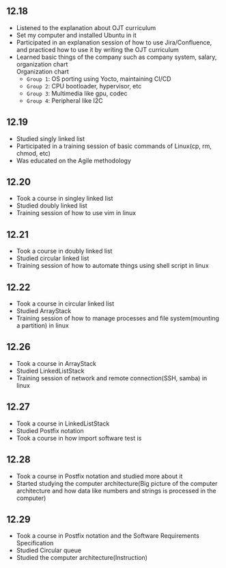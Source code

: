 ## 12.18
- Listened to the explanation about OJT curriculum
- Set my computer and installed Ubuntu in it
- Participated in an explanation session of how to use Jira/Confluence, and practiced how to use it by writing the OJT curriculum
- Learned basic things of the company such as company system, salary, organization chart<br>
  Organization chart
  - `Group 1`: OS porting using Yocto, maintaining CI/CD
  - `Group 2`: CPU bootloader, hypervisor, etc
  - `Group 3`: Multimedia like gpu, codec
  - `Group 4`: Peripheral like I2C
## 12.19
- Studied singly linked list
- Participated in a training session of basic commands of Linux(cp, rm, chmod, etc)
- Was educated on the Agile methodology
## 12.20
- Took a course in singley linked list
- Studied doubly linked list
- Training session of how to use vim in linux
## 12.21
- Took a course in doubly linked list
- Studied circular linked list
- Training session of how to automate things using shell script in linux
## 12.22
- Took a course in circular linked list
- Studied ArrayStack
- Training session of how to manage processes and file system(mounting a partition) in linux

## 12.26
- Took a course in ArrayStack
- Studied LinkedListStack
- Training session of network and remote connection(SSH, samba) in linux
## 12.27
- Took a course in LinkedListStack
- Studied Postfix notation
- Took a course in how import software test is
## 12.28
- Took a course in Postfix notation and studied more about it
- Started studying the computer architecture(Big picture of the computer architecture and how data like numbers and strings is processed in the computer)
## 12.29
- Took a course in Postfix notation and the Software Requirements Specification
- Studied Circular queue
- Studied the computer architecture(Instruction)
